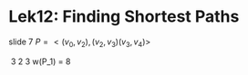 # Lek12: Finding Shortest Paths

slide 7
$P=<(v_0, v_2),(v_2,v_3)(v_3,v_4)>$	

​		3		2		3
w(P_1) = 8